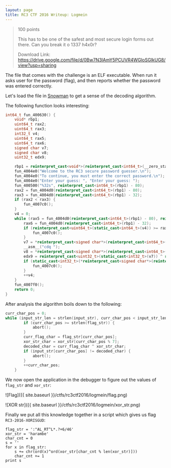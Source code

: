 ```yaml
---
layout: page
title: RC3 CTF 2016 Writeup: Logmein
---
```


> 100 points
>
> This has to be one of the safest and most secure login forms out there. Can you break it o 1337 h4x0r?
>
> Download Link: https://drive.google.com/file/d/0Bw7N3lAmY5PCUVR4WGloSGlkUG8/view?usp=sharing

The file that comes with the challenge is an ELF executable. When run it asks user for the password (flag), and then reports whether the password was entered correctly. 

Let's load the file in [Snowman](http://derevenets.com/) to get a sense of the decoding algorithm.

The following function looks interesting:

```c++
int64_t fun_400630() {
    void* rbp1;
    uint64_t rax2;
    uint64_t rax3;
    int32_t v4;
    uint64_t rax5;
    uint64_t rax6;
    signed char v7;
    signed char v8;
    uint32_t edx9;

    rbp1 = reinterpret_cast<void*>(reinterpret_cast<int64_t>(__zero_stack_offset()) - 8);
    fun_4004e0("Welcome to the RC3 secure password guesser.\n");
    fun_4004e0("To continue, you must enter the correct password.\n");
    fun_4004e0("Enter your guess: ", "Enter your guess: ");
    fun_400500("%32s", reinterpret_cast<int64_t>(rbp1) - 80);
    rax2 = fun_4004d0(reinterpret_cast<int64_t>(rbp1) - 80);
    rax3 = fun_4004d0(reinterpret_cast<int64_t>(rbp1) - 32);
    if (rax2 < rax3) {
        fun_4007c0();
    }
    v4 = 0;
    while (rax5 = fun_4004d0(reinterpret_cast<int64_t>(rbp1) - 80), reinterpret_cast<uint64_t>(static_cast<int64_t>(v4)) < rax5) {
        rax6 = fun_4004d0(reinterpret_cast<int64_t>(rbp1) - 32);
        if (reinterpret_cast<uint64_t>(static_cast<int64_t>(v4)) >= rax6) {
            fun_4007c0();
        }
        v7 = *reinterpret_cast<signed char*>(reinterpret_cast<int64_t>(rbp1) + v4 - 32);
        __asm__("cdq ");
        v8 = *reinterpret_cast<signed char*>(reinterpret_cast<int64_t>(rbp1) + v4 % 7 - 40);
        edx9 = reinterpret_cast<uint32_t>(static_cast<int32_t>(v7)) ^ reinterpret_cast<uint32_t>(static_cast<int32_t>(v8));
        if (static_cast<int32_t>(*reinterpret_cast<signed char*>(reinterpret_cast<int64_t>(rbp1) + v4 - 80)) != static_cast<int32_t>(*reinterpret_cast<signed char*>(&edx9))) {
            fun_4007c0();
        }
        ++v4;
    }
    fun_4007f0();
    return 0;
}
```

After analysis the algorithm boils down to the following:

```c++
curr_char_pos = 0;
while (input_str_len = strlen(input_str), curr_char_pos < input_str_len) {
        if (curr_char_pos >= strlen(flag_str)) {
            abort();
        }
        curr_flag_char = flag_str[curr_char_pos];
        xor_str_char = xor_str[curr_char_pos % 7];
        decoded_char = curr_flag_char ^ xor_str_char;
        if (input_str[curr_char_pos] != decoded_char) {
            abort();
        }
        ++curr_char_pos;
    }
```

We now open the application in the debugger to figure out the values of ```flag_str``` and ```xor_str```:

![Flag]({{ site.baseurl }}/ctfs/rc3ctf2016/logmein/flag.png)

![XOR str]({{ site.baseurl }}/ctfs/rc3ctf2016/logmein/xor_str.png)

Finally we put all this knowledge together in a script which gives us flag ```RC3-2016-XORISGUD```:

```
flag_str = ':"AL_RT^L*.?+6/46'
xor_str = 'harambe'
char_cnt = 0
s = ''
for x in flag_str:
	s += chr(ord(x)^ord(xor_str[char_cnt % len(xor_str)]))
	char_cnt += 1
print s
```
